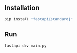 ## Installation
```bash
pip install "fastapi[standard]"
```

## Run
```bash
fastapi dev main.py
```
